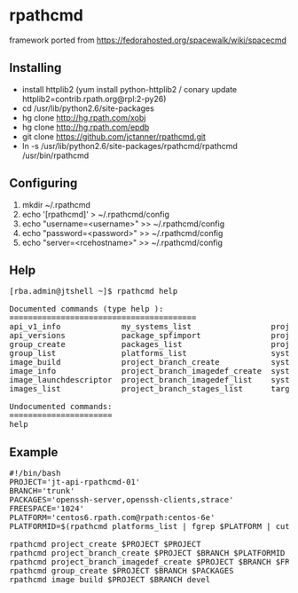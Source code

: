 rpathcmd
========

framework ported from https://fedorahosted.org/spacewalk/wiki/spacecmd

## Installing
* install httplib2 (yum install python-httplib2 / conary update httplib2=contrib.rpath.org@rpl:2-py26)
* cd /usr/lib/python2.6/site-packages
* hg clone http://hg.rpath.com/xobj
* hg clone http://hg.rpath.com/epdb
* git clone https://github.com/jctanner/rpathcmd.git
* ln -s /usr/lib/python2.6/site-packages/rpathcmd/rpathcmd /usr/bin/rpathcmd

## Configuring

1. mkdir ~/.rpathcmd
1. echo '[rpathcmd]' > ~/.rpathcmd/config
1. echo "username=\<username\>" >> ~/.rpathcmd/config
1. echo "password=\<password\>" >> ~/.rpathcmd/config
1. echo "server=\<rcehostname\>" >> ~/.rpathcmd/config


## Help

<pre>
[rba.admin@jtshell ~]$ rpathcmd help

Documented commands (type help <topic>):
========================================
api_v1_info             my_systems_list                 project_branches_list
api_versions            package_spfimport               project_create       
group_create            packages_list                   projects_list        
group_list              platforms_list                  system_group_update  
image_build             project_branch_create           system_info          
image_info              project_branch_imagedef_create  system_showconfig    
image_launchdescriptor  project_branch_imagedef_list    systems_list         
images_list             project_branch_stages_list      targets_list         

Undocumented commands:
======================
help
</pre>

## Example
<pre>
#!/bin/bash
PROJECT='jt-api-rpathcmd-01'
BRANCH='trunk'
PACKAGES='openssh-server,openssh-clients,strace'
FREESPACE='1024'
PLATFORM='centos6.rpath.com@rpath:centos-6e'
PLATFORMID=$(rpathcmd platforms_list | fgrep $PLATFORM | cut -d\: -f1)

rpathcmd project_create $PROJECT $PROJECT
rpathcmd project_branch_create $PROJECT $BRANCH $PLATFORMID $PLATFORM
rpathcmd project_branch_imagedef_create $PROJECT $BRANCH $FREESPACE
rpathcmd group_create $PROJECT $BRANCH $PACKAGES
rpathcmd image_build $PROJECT $BRANCH devel
</pre>
